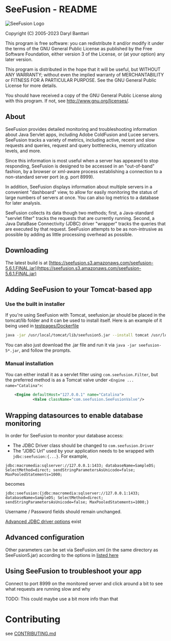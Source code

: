 # SeeFusion - README

![SeeFusion Logo](logo-seefusion-1.png "SeeFusion Logo")

Copyright (C) 2005-2023 Daryl Banttari

This program is free software: you can redistribute it and/or modify
it under the terms of the GNU General Public License as published by
the Free Software Foundation, either version 3 of the License, or
(at your option) any later version.

This program is distributed in the hope that it will be useful,
but WITHOUT ANY WARRANTY; without even the implied warranty of
MERCHANTABILITY or FITNESS FOR A PARTICULAR PURPOSE.  See the
GNU General Public License for more details.

You should have received a copy of the GNU General Public License
along with this program.  If not, see <http://www.gnu.org/licenses/>.

## About

SeeFusion provides detailed monitoring and troubleshooting information about Java Servlet apps, including Adobe ColdFusion and Lucee servers. SeeFusion tracks a variety of metrics, including active, recent and slow requests and queries, request and query bottlenecks, memory utlization levels, and more.

Since this information is most useful when a server has appeared to stop responding, SeeFusion is designed to be accessed in an "out-of-band" fashion, by a browser or xml-aware process establishing a connection to a non-standard server port (e.g. port 8999).

In addition, SeeFusion displays information about multiple servers in a convenient "dashboard" view, to allow for easily monitoring the status of large numbers of servers at once. You can also log metrics to a database for later analysis.

SeeFusion collects its data though two methods; first, a Java-standard "servlet filter" tracks the requests that are currently running. Second, a Java DataBase Connectivity (JDBC) driver "wrapper" tracks the queries that are executed by that request. SeeFusion attempts to be as non-intrusive as possible by adding as little processing overhead as possible.

## Downloading

The latest build is at [https://seefusion.s3.amazonaws.com/seefusion-5.6.1.FINAL.jar](https://seefusion.s3.amazonaws.com/seefusion-5.6.1.FINAL.jar)

## Adding SeeFusion to your Tomcat-based app

### Use the built in installer

If you're using SeeFusion with Tomcat, seefusion.jar should be placed in the tomcat/lib folder and it can be used to install itself.  Here is an example of it being used in [testpages/Dockerfile](testpages/Dockerfile)
```bash
java -jar /usr/local/tomcat/lib/seefusion5.jar --install tomcat /usr/local/tomcat/conf
```
You can also just download the .jar file and run it via `java -jar seefusion-5*.jar`, and follow the prompts.

### Manual installation

You can either install it as a servlet filter using `com.seefusion.Filter`, but the preferred method is as a Tomcat valve under `<Engine ... name="Catalina">`:

```xml
    <Engine defaultHost="127.0.0.1" name="Catalina">
            <Valve className="com.seefusion.SeeFusionValve"/>
```

## Wrapping datasources to enable database monitoring

In order for SeeFusion to monitor your database access:
* The JDBC Driver class should be changed to `com.seefusion.Driver`
* The "JDBC Url" used by your application needs to be wrapped with `jdbc:seefusion:{...}`. For example,
```
jdbc:macromedia:sqlserver://127.0.0.1:1433; databaseName=SampleDS; SelectMethod=direct; sendStringParametersAsUnicode=false; MaxPooledStatements=1000;
```
becomes
```
jdbc:seefusion:{jdbc:macromedia:sqlserver://127.0.0.1:1433; databaseName=SampleDS; SelectMethod=direct; sendStringParametersAsUnicode=false; MaxPooledStatements=1000;}
```
Username / Password fields should remain unchanged.

[Advanced JDBC driver options](JDBC.md) exist

## Advanced configuration

Other parameters can be set via SeeFusion.xml (in the same directory as SeeFusion5.jar) according to the options in [listed here](CONFIGURATION.md)

## Using SeeFusion to troubleshoot your app

Connect to port 8999 on the monitored server and click around a bit to see what requests are running slow and why

TODO: This could maybe use a bit more info than that

# Contributing

see [CONTRIBUTING.md](CONTRIBUTING.md)
